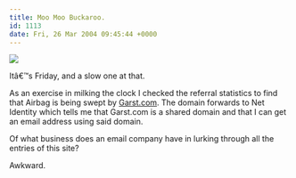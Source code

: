 ```yaml
---
title: Moo Moo Buckaroo.
id: 1113
date: Fri, 26 Mar 2004 09:45:44 +0000
---
```


![](http://www.airbag.ca/images/garst.gif)  

Itâ€™s Friday, and a slow one at that.  

As an exercise in milking the clock I checked the referral statistics to find that Airbag is being swept by [Garst.com](http://www.garst.com). The domain forwards to Net Identity which tells me that Garst.com is a shared domain and that I can get an email address using said domain.  

Of what business does an email company have in lurking through all the entries of this site?  

Awkward.





